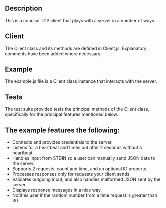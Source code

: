## Description
This is a concise TCP client that plays with a server in a number of ways.
## Client
The Client class and its methods are defined in Client.js. Explanatory comments have been added where necessary. 
## Example
The example.js file is a Client class instance that interacts with the server. 
## Tests
The test suite provided tests the principal methods of the Client class, specifically for the principal features mentioned below. 
## The example features the following:
* Connects and provides credentials to the server.
* Listens for a heartbeat and times out after 2 seconds without a heartbeat.
* Handles input from STDIN so a user can manually send JSON data to the server.
* Supports 2 requests: count and time, and an optional ID property. 
* Processes responses only for requests your client sends.
* Validates outgoing input, and also handles malformed JSON sent by the server.
* Displays response messages in a nice way.
* Notifies user if the random number from a time request is greater than 30.

